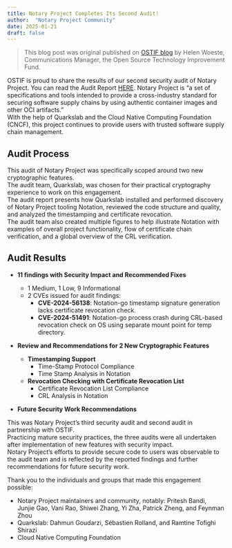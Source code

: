 ```yaml
---
title: Notary Project Completes Its Second Audit!
author:  "Notary Project Community"
date: 2025-01-21
draft: false
---
```



> This blog post was original published on [OSTIF blog](https://ostif.org/notaryproject-cryptography-audit-2025/) by Helen Woeste, Communications Manager, the Open Source Technology Improvement Fund.

OSTIF is proud to share the results of our second security audit of Notary Project. You can read the Audit Report [HERE](https://github.com/notaryproject/specifications/blob/main/security/reports/audit/Quarkslab-notation-security-audit-25.pdf). Notary Project is “a set of specifications and tools intended to provide a cross-industry standard for securing software supply chains by using authentic container images and other OCI artifacts.”  
With the help of Quarkslab and the Cloud Native Computing Foundation (CNCF), this project continues to provide users with trusted software supply chain management.

## Audit Process

This audit of Notary Project was specifically scoped around two new cryptographic features.  
The audit team, Quarkslab, was chosen for their practical cryptography experience to work on this engagement.  
The audit report presents how Quarkslab installed and performed discovery of Notary Project tooling Notation, reviewed the code structure and quality, and analyzed the timestamping and certificate revocation.  
The audit team also created multiple figures to help illustrate Notation with examples of overall project functionality, flow of certificate chain verification, and a global overview of the CRL verification.

## Audit Results

- **11 findings with Security Impact and Recommended Fixes**
  - 1 Medium, 1 Low, 9 Informational
  - 2 CVEs issued for audit findings:
    - **CVE-2024-56138**: Notation-go timestamp signature generation lacks certificate revocation check.
    - **CVE-2024-51491**: Notation-go process crash during CRL-based revocation check on OS using separate mount point for temp directory.

- **Review and Recommendations for 2 New Cryptographic Features**
  - **Timestamping Support**
    - Time-Stamp Protocol Compliance
    - Time Stamp Analysis in Notation
  - **Revocation Checking with Certificate Revocation List**
    - Certificate Revocation List Compliance
    - CRL Analysis in Notation

- **Future Security Work Recommendations**

This was Notary Project’s third security audit and second audit in partnership with OSTIF.  
Practicing mature security practices, the three audits were all undertaken after implementation of new features with security impact.  
Notary Project’s efforts to provide secure code to users was observable to the audit team and is reflected by the reported findings and further recommendations for future security work.

Thank you to the individuals and groups that made this engagement possible:

- Notary Project maintainers and community, notably: Pritesh Bandi, Junjie Gao, Vani Rao, Shiwei Zhang, Yi Zha, Patrick Zheng, and Feynman Zhou
- Quarkslab: Dahmun Goudarzi, Sébastien Rolland, and Ramtine Tofighi Shirazi
- Cloud Native Computing Foundation